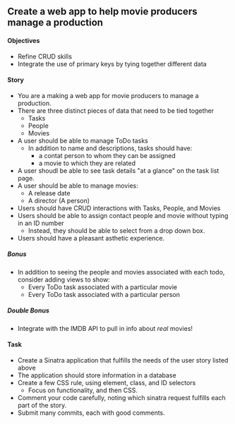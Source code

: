 ## Create a web app to help movie producers manage a production

#### Objectives

* Refine CRUD skills
* Integrate the use of primary keys by tying together different data

#### Story

* You are a making a web app for movie producers to manage a production.
* There are three distinct pieces of data that need to be tied together
  * Tasks
  * People
  * Movies
* A user should be able to manage ToDo tasks
  * In addition to name and descriptions, tasks should have:
    * a contat person to whom they can be assigned
    * a movie to which they are related
* A user shoudl be able to see task details "at a glance" on the task list page. 
* A user should be able to manage movies:
  * A release date
  * A director (A person)
* Users should have CRUD interactions with Tasks, People, and Movies
* Users should be able to assign contact people and movie without typing in an ID number
  * Instead, they should be able to select from a drop down box.
* Users should have a pleasant asthetic experience. 

##### *Bonus*
  * In addition to seeing the people and movies associated with each todo, consider adding views to show: 
    * Every ToDo task associated with a particular movie
    * Every ToDo task associated with a particular person

##### *Double Bonus*
  * Integrate with the IMDB API to pull in info about *real* movies!
   

#### Task
* Create a Sinatra application that fulfills the needs of the user story listed above
* The application should store information in a database
* Create a few CSS rule, using element, class, and ID selectors
  * Focus on functionality, and then CSS. 
* Comment your code carefully, noting which sinatra request fulfills each part of the story. 
* Submit many commits, each with good comments. 

